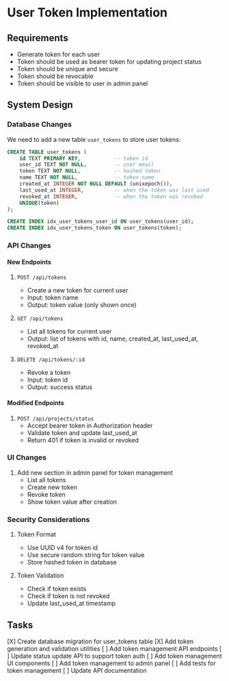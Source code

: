 # User Token Implementation

## Requirements
- Generate token for each user
- Token should be used as bearer token for updating project status
- Token should be unique and secure
- Token should be revocable
- Token should be visible to user in admin panel

## System Design

### Database Changes
We need to add a new table `user_tokens` to store user tokens:
```sql
CREATE TABLE user_tokens (
    id TEXT PRIMARY KEY,           -- token id
    user_id TEXT NOT NULL,         -- user email
    token TEXT NOT NULL,           -- hashed token
    name TEXT NOT NULL,            -- token name
    created_at INTEGER NOT NULL DEFAULT (unixepoch()),
    last_used_at INTEGER,          -- when the token was last used
    revoked_at INTEGER,            -- when the token was revoked
    UNIQUE(token)
);

CREATE INDEX idx_user_tokens_user_id ON user_tokens(user_id);
CREATE INDEX idx_user_tokens_token ON user_tokens(token);
```

### API Changes

#### New Endpoints
1. `POST /api/tokens`
   - Create a new token for current user
   - Input: token name
   - Output: token value (only shown once)

2. `GET /api/tokens`
   - List all tokens for current user
   - Output: list of tokens with id, name, created_at, last_used_at, revoked_at

3. `DELETE /api/tokens/:id`
   - Revoke a token
   - Input: token id
   - Output: success status

#### Modified Endpoints
1. `POST /api/projects/status`
   - Accept bearer token in Authorization header
   - Validate token and update last_used_at
   - Return 401 if token is invalid or revoked

### UI Changes
1. Add new section in admin panel for token management
   - List all tokens
   - Create new token
   - Revoke token
   - Show token value after creation

### Security Considerations
1. Token Format
   - Use UUID v4 for token id
   - Use secure random string for token value
   - Store hashed token in database

2. Token Validation
   - Check if token exists
   - Check if token is not revoked
   - Update last_used_at timestamp

## Tasks
[X] Create database migration for user_tokens table
[X] Add token generation and validation utilities
[ ] Add token management API endpoints
[ ] Update status update API to support token auth
[ ] Add token management UI components
[ ] Add token management to admin panel
[ ] Add tests for token management
[ ] Update API documentation